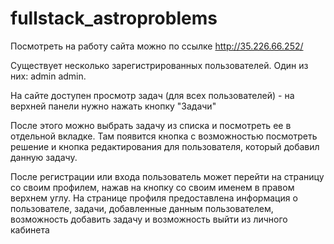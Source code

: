 # fullstack_astroproblems

Посмотреть на работу сайта можно по ссылке http://35.226.66.252/

Существует несколько зарегистрированных пользователей. Один из них: admin admin.

На сайте доступен просмотр задач (для всех пользователей) - на верхней панели нужно нажать кнопку "Задачи"

После этого можно выбрать задачу из списка и посмотреть ее в отдельной вкладке. Там появится кнопка с возможностью посмотреть решение и кнопка редактирования для пользователя, который добавил данную задачу.

После регистрации или входа пользователь может перейти на страницу со своим профилем, нажав на кнопку со своим именем в правом верхнем углу. На странице профиля предоставлена информация о пользователе, задачи, добавленные данным пользователем, возможность добавить задачу и возможность выйти из личного кабинета
